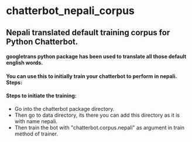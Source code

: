 # chatterbot_nepali_corpus
## Nepali translated default training corpus for Python Chatterbot.
#### googletrans python package has been used to translate all those default english words.
#### You can use this to initially train your chatterbot to perform in nepali. Steps:

#### Steps to initiate the training:
<ul>
  <li>Go into the chatterbot package directory. </li>
  <li>Then go to data directory, its there you can add this directory as it is with name nepali.</li>
  <li>Then train the bot with "chatterbot.corpus.nepali" as argument in train method of trainer.</li>
</ul>
